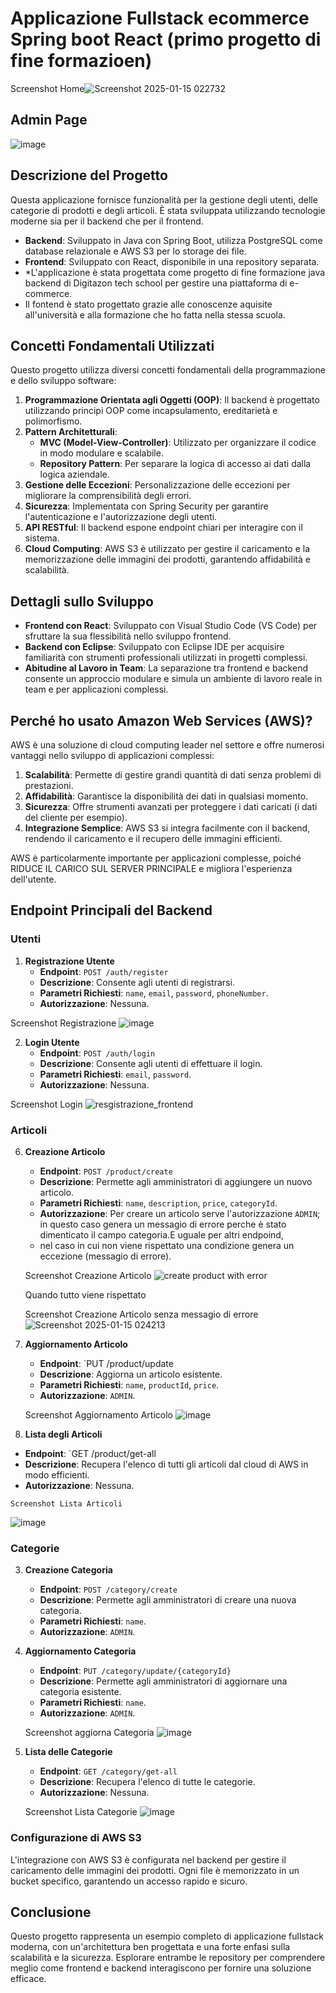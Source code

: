 #  Applicazione Fullstack ecommerce Spring boot React (primo progetto di fine formazioen)

 Screenshot Home![Screenshot 2025-01-15 022732](https://github.com/user-attachments/assets/9124987a-5f2a-4af1-8a20-940479cb15db)

## Admin Page
![image](https://github.com/user-attachments/assets/36045018-9e25-46da-a623-5d5a3d042ed3)



## Descrizione del Progetto
 Questa applicazione fornisce funzionalità per la gestione degli utenti, delle categorie di prodotti e degli articoli. È stata sviluppata utilizzando tecnologie moderne sia per il backend che per il frontend.

- **Backend**: Sviluppato in Java con Spring Boot, utilizza PostgreSQL come database relazionale e AWS S3 per lo storage dei file.
- **Frontend**: Sviluppato con React, disponibile in una repository separata.
- *L'applicazione è stata progettata come progetto di fine formazione java backend di Digitazon tech school per gestire una piattaforma di e-commerce.
- Il fontend è stato progettato grazie alle conoscenze aquisite all'università
 e alla formazione che ho fatta nella stessa scuola.
 
## Concetti Fondamentali Utilizzati
Questo progetto utilizza diversi concetti fondamentali della programmazione e dello sviluppo software:

1. **Programmazione Orientata agli Oggetti (OOP)**: Il backend è progettato utilizzando principi OOP come incapsulamento, ereditarietà e polimorfismo.
2. **Pattern Architetturali**:
   - **MVC (Model-View-Controller)**: Utilizzato per organizzare il codice in modo modulare e scalabile.
   - **Repository Pattern**: Per separare la logica di accesso ai dati dalla logica aziendale.
3. **Gestione delle Eccezioni**: Personalizzazione delle eccezioni per migliorare la comprensibilità degli errori.
4. **Sicurezza**: Implementata con Spring Security per garantire l'autenticazione e l'autorizzazione degli utenti.
5. **API RESTful**: Il backend espone endpoint chiari per interagire con il sistema.
6. **Cloud Computing**: AWS S3 è utilizzato per gestire il caricamento e la memorizzazione delle immagini dei prodotti, garantendo affidabilità e scalabilità.

## Dettagli sullo Sviluppo

- **Frontend con React**: Sviluppato con Visual Studio Code (VS Code) per sfruttare la sua flessibilità nello sviluppo frontend.
- **Backend con Eclipse**: Sviluppato con Eclipse IDE per acquisire familiarità con strumenti professionali utilizzati in progetti complessi.
- **Abitudine al Lavoro in Team**: La separazione tra frontend e backend consente un approccio modulare e simula un ambiente di lavoro reale in team e per applicazioni complessi.

## Perché ho usato Amazon Web Services (AWS)?
AWS è una soluzione di cloud computing leader nel settore e offre numerosi vantaggi nello sviluppo di applicazioni complessi:

1. **Scalabilità**: Permette di gestire grandi quantità di dati senza problemi di prestazioni.
2. **Affidabilità**: Garantisce la disponibilità dei dati in qualsiasi momento.
3. **Sicurezza**: Offre strumenti avanzati per proteggere i dati caricati (i dati del cliente per esempio).
4. **Integrazione Semplice**: AWS S3 si integra facilmente con il backend, rendendo il caricamento e il recupero delle immagini efficienti.

AWS è particolarmente importante per applicazioni complesse, poiché RIDUCE IL CARICO SUL SERVER PRINCIPALE e migliora l'esperienza dell'utente.

## Endpoint Principali del Backend

### Utenti
1. **Registrazione Utente**
   - **Endpoint**: `POST /auth/register`
   - **Descrizione**: Consente agli utenti di registrarsi.
   - **Parametri Richiesti**: `name`, `email`, `password`, `phoneNumber`.
   - **Autorizzazione**: Nessuna.

  Screenshot Registrazione
![image](https://github.com/user-attachments/assets/d1b13923-784c-436d-a327-8705d7b77c73)




2. **Login Utente**
   - **Endpoint**: `POST /auth/login`
   - **Descrizione**: Consente agli utenti di effettuare il login.
   - **Parametri Richiesti**: `email`, `password`.
   - **Autorizzazione**: Nessuna.

  Screenshot Login
![resgistrazione_frontend](https://github.com/user-attachments/assets/a97ac0d3-2302-4952-883a-1775e64945fe)




### Articoli
6. **Creazione Articolo**
   - **Endpoint**: `POST /product/create`
   - **Descrizione**: Permette agli amministratori di aggiungere un nuovo articolo.
   - **Parametri Richiesti**: `name`, `description`, `price`, `categoryId`.
   - **Autorizzazione**: Per creare un articolo serve l'autorizzazione `ADMIN`; in questo caso genera un messagio di errore perche è stato dimenticato il campo categoria.E uguale per altri endpoind,
   - nel caso in cui non viene rispettato una condizione genera un eccezione (messagio di errore).

   Screenshot Creazione Articolo
   ![create product with error](https://github.com/user-attachments/assets/357f9cf4-42a2-49da-8c06-b17c4fd501f8)





   Quando tutto viene rispettato

   Screenshot Creazione Articolo senza messagio di errore
  ![Screenshot 2025-01-15 024213](https://github.com/user-attachments/assets/4c678784-150e-4a3f-927b-a9035f588694)






8. **Aggiornamento Articolo**
   - **Endpoint**: `PUT /product/update
   - **Descrizione**: Aggiorna un articolo esistente.
   - **Parametri Richiesti**: `name`, `productId`, `price`.
   - **Autorizzazione**: `ADMIN`.

   Screenshot Aggiornamento Articolo
  ![image](https://github.com/user-attachments/assets/e0bc6e68-3c03-443d-9be3-39af6033f5fd)






10. **Lista degli Articoli**
   - **Endpoint**: `GET /product/get-all
   - **Descrizione**: Recupera l'elenco di tutti gli articoli dal cloud di AWS in modo efficienti.
   - **Autorizzazione**: Nessuna. 


    Screenshot Lista Articoli
  ![image](https://github.com/user-attachments/assets/6251a9eb-1ee9-43ad-a77f-6e7ea1f764ee)





   ### Categorie
3. **Creazione Categoria**
   - **Endpoint**: `POST /category/create`
   - **Descrizione**: Permette agli amministratori di creare una nuova categoria.
   - **Parametri Richiesti**: `name`.
   - **Autorizzazione**: `ADMIN`.

   

4. **Aggiornamento Categoria**
   - **Endpoint**: `PUT /category/update/{categoryId}`
   - **Descrizione**: Permette agli amministratori di aggiornare una categoria esistente.
   - **Parametri Richiesti**: `name`.
   - **Autorizzazione**: `ADMIN`.

   Screenshot aggiorna Categoria
  ![image](https://github.com/user-attachments/assets/f8c144fc-de52-4974-924d-22839da42a31)


   

5. **Lista delle Categorie**
   - **Endpoint**: `GET /category/get-all`
   - **Descrizione**: Recupera l'elenco di tutte le categorie.
   - **Autorizzazione**: Nessuna.
     
   Screenshot Lista Categorie
![image](https://github.com/user-attachments/assets/c1f1c5f3-3abc-4e37-87df-b6cc49dc7f17)



### Configurazione di AWS S3
L'integrazione con AWS S3 è configurata nel backend per gestire il caricamento delle immagini dei prodotti. Ogni file è memorizzato in un bucket specifico, garantendo un accesso rapido e sicuro.

## Conclusione
Questo progetto rappresenta un esempio completo di applicazione fullstack moderna, con un'architettura ben progettata e una forte enfasi sulla scalabilità e la sicurezza. 
 Esplorare entrambe le repository per comprendere meglio come frontend e backend interagiscono per fornire una soluzione efficace.
